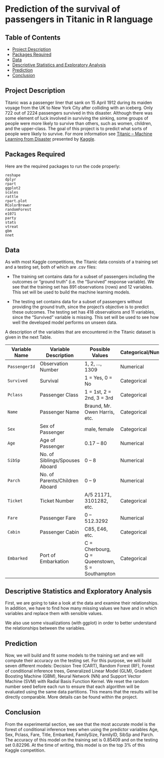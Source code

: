 # Prediction of the survival of passengers in Titanic in R language


## Table of Contents
* [Project Description](#Project-Description)
* [Packages Required](#Packages-Required)
* [Data](#Data)
* [Descriptive Statistics and Exploratory Analysis](#Descriptive-Statistics-and-Exploratory-Analysis)
* [Prediction](#Prediction)
* [Conclusion](#Conclusion)


## <a name="Project-Description"></a> Project Description

Titanic was a passenger liner that sank on 15 April 1912 during its maiden voyage from the UK to New York City after colliding with an iceberg. Only 722 out of 2224 passengers survived in this disaster. Although there was some element of luck involved in surviving the sinking, some groups of people were more likely to survive than others, such as women, children, and the upper-class.
The goal of this project is to predict what sorts of people were likely to survive. For more information see [Titanic – Machine Learning from Disaster](https://www.kaggle.com/c/titanic) presented by [Kaggle](https://www.kaggle.com).



## <a name="Packages-Required"></a> Packages Required

Here are the required packages to run the code properly:
```
reshape
dplyr
rpart
ggplot2
scales
rattle
rpart.plot
RColorBrewer
randomForest
e1071
party
stats
vtreat
gbm
nnet
```


## <a name="Data"></a> Data


As with most Kaggle competitions, the Titanic data consists of a training set and a testing set, both of which are .csv files:
* The training set contains data for a subset of passengers including the outcomes or “ground truth” (i.e. the “Survived” response variable). We see that the training set has 891 observations (rows) and 12 variables. This set will be used to build the machine learning models. 

* The testing set contains data for a subset of passengers without providing the ground truth, since the project’s objective is to predict these outcomes. The testing set has 418 observations and 11 variables, since the “Survived” variable is missing. This set will be used to see how well the developed model performs on unseen data. 

A description of the variables that are encountered in the Titanic dataset is given in the next Table. 


| Variable Name | Variable Description | Possible Values | Categorical/Numerical |
| --- | --- | --- | --- |
| `PassengerId` | Observation Number | 1, 2, …, 1309 | Numerical |
| `Survived` | Survival | 1 = Yes, 0 = No | Categorical |
| `Pclass` | Passenger Class | 1 = 1st, 2 = 2nd, 3 = 3rd | Categorical |
| `Name` | Passenger Name | Braund, Mr. Owen Harris, etc. | Categorical |
| `Sex` | Sex of Passenger | male, female | Categorical |
| `Age` | Age of Passenger | 0.17 – 80 | Numerical |
| `SibSp` | No. of Siblings/Spouses Aboard | 0 – 8 | Numerical |
| `Parch` | No. of Parents/Children Aboard | 0 – 9 | Numerical |
| `Ticket` | Ticket Number | A/5 21171, 3101282, etc. | Categorical |
| `Fare` | Passenger Fare | 0 – 512.3292 | Numerical |
| `Cabin` | Passenger Cabin | C85, E46, etc. | Categorical |
| `Embarked` | Port of Embarkation | C = Cherbourg, <br/> Q = Queenstown, <br/> S = Southampton | Categorical |


## <a name="Descriptive-Statistics-and-Exploratory-Analysis"></a> Descriptive Statistics and Exploratory Analysis 
First, we are going to take a look at the data and examine their relationships. In addition, we have to find how many missing values we have and in which variables and replace them with sensible values.

We also use some visualizations (with ggplot) in order to better understand the relationships between the variables.


## <a name="Prediction"></a> Prediction
Now, we will build and fit some models to the training set and we will compute their accuracy on the testing set. For this purpose, we will build seven different models: Decision Tree (CART), Random Forest (RF), Forest of conditional inference trees, Generalized Linear Model (GLM), Gradient Boosting Machine (GBM), Neural Network (NN) and Support Vector Machine (SVM) with Radial Basis Function Kernel. We reset the random number seed before each run to ensure that each algorithm will be evaluated using the same data partitions. This means that the results will be directly comparable.
More details can be found within the project.


## <a name="Conclusion"></a> Conclusion
From the experimental section, we see that the most accurate model is the forest of conditional inference trees when using the predictor variables Age, Sex, Pclass, Fare, Title, Embarked, FamilySize, FamilyID, SibSp and Parch. The accuracy of this model on the training set is 0.85409 and on the testing set 0.82296. At the time of writing, this model is on the top 3% of this Kaggle competition.
